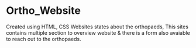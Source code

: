 # Ortho_Website
Created using HTML, CSS
Websites states about the orthopaeds, This sites contains multiple section to overview website & there is a form also avaiable to reach out to the orthopaeds.
